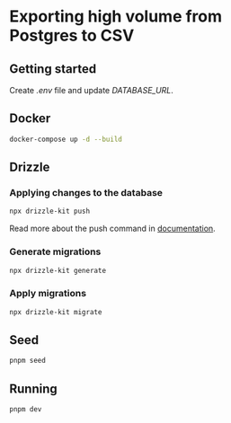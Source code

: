 # Exporting high volume from Postgres to CSV

## Getting started

Create _.env_ file and update _DATABASE_URL_.

## Docker

```bash
docker-compose up -d --build
```

## Drizzle

### Applying changes to the database

```bash
npx drizzle-kit push
```

Read more about the push command in [documentation](https://orm.drizzle.team/docs/drizzle-kit-push).

### Generate migrations

```bash
npx drizzle-kit generate
```

### Apply migrations

```bash
npx drizzle-kit migrate
```

## Seed

```bash
pnpm seed
```

## Running

```bash
pnpm dev
```
